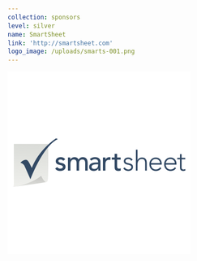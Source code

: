 ```yaml
---
collection: sponsors
level: silver
name: SmartSheet
link: 'http://smartsheet.com'
logo_image: /uploads/smarts-001.png
---
```



![](/uploads/versions/smarts-001---x----360-360x---.png)